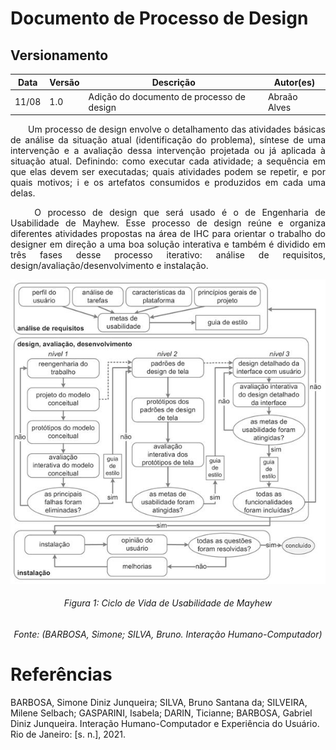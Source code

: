 # Documento de Processo de Design

## Versionamento
|Data|Versão|Descrição|Autor(es)
|--|--|--|--|
|11/08|1.0|Adição do documento de processo de  design|Abraão Alves| 

<p align = "justify"> &emsp;&emsp;Um processo de design envolve o detalhamento das atividades básicas de análise
da situação atual (identificação do problema), síntese de uma intervenção e a avaliação dessa intervenção
projetada ou já aplicada à situação atual. Definindo: como executar cada atividade; 
a sequência em que elas devem ser executadas;
quais atividades podem se repetir, e por quais motivos;
i e os artefatos consumidos e produzidos em cada
uma delas. </p>


<p align = "justify"> &emsp;&emsp; O processo de design que será usado é o de Engenharia de Usabilidade de Mayhew. Esse processo de design reúne e organiza diferentes atividades propostas na área de IHC para
orientar o trabalho do designer em direção a uma boa solução interativa e também é dividido em três
fases desse processo iterativo: análise de requisitos, design/avaliação/desenvolvimento e instalação.
</p>

<center><img src="../images/planejamento/Processo-de-design-mayhew.png"></center>
<h6 align = "center">Figura 1: Ciclo de Vida de Usabilidade de Mayhew</h6>
<h6 align = "center">Fonte: (BARBOSA, Simone; SILVA, Bruno. Interação Humano-Computador)

</h6>

# Referências 

BARBOSA, Simone Diniz Junqueira; SILVA, Bruno Santana da; SILVEIRA, Milene Selbach; GASPARINI, Isabela; DARIN, Ticianne; BARBOSA, Gabriel Diniz Junqueira. Interação Humano-Computador e Experiência do Usuário. Rio de Janeiro: [s. n.], 2021.
